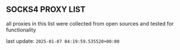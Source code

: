 ## SOCKS4 PROXY LIST

all proxies in this list were collected from open sources and tested for functionality

last update: `2025-01-07 04:19:59.535520+00:00`